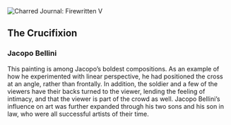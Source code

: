 <div class="artwork-of-the-day">
  <div class="container">
    <div class="img-wrapper">
      <img
        src="https://uploads1.wikiart.org/images/jacopo-bellini/the-crucifixion.jpg!Large.jpg"
        alt="Charred Journal: Firewritten V" />
    </div>
    <div class="artwork-detail">
      <div class="artwork-origin"> 
        <h2 class="artwork-name">The Crucifixion</h2>
        <h3 class="artist">
          Jacopo Bellini
        </h3>
      </div>
      <p class="description">
        <span class="artwork-description-text ng-binding" ng-bind-html="viewModel.ArtworkOfTheDay.Description | unsafe">This painting is among Jacopo’s boldest compositions. As an example of how he experimented with linear perspective, he had positioned the cross at an angle, rather than frontally. In addition, the soldier and a few of the viewers have their backs turned to the viewer, lending the feeling of intimacy, and that the viewer is part of the crowd as well. Jacopo Bellini’s influence on art was further expanded through his two sons and his son in law, who were all successful artists of their time. </span>
                        <div class="text-shadow-container" ng-show="showShadow" style=""></div>
      </p>
    </div>
  </div>

</div>
